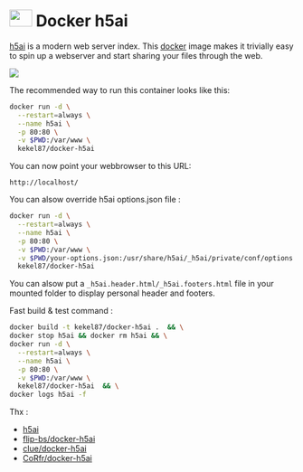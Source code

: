 # <img src="https://www.docker.com/sites/default/files/Whale%20Logo332_5.png" width="40" height="30"/> Docker h5ai

[h5ai](http://larsjung.de/h5ai/) is a modern web server index.
This [docker](https://www.docker.io/) image makes it trivially easy to
spin up a webserver and start sharing your files through the web.

<img src="https://cloud.githubusercontent.com/assets/776829/3098666/440f3ca6-e5ef-11e3-8979-36d2ac1a36a0.png" />

The recommended way to run this container looks like this:
```bash
docker run -d \
  --restart=always \
  --name h5ai \
  -p 80:80 \
  -v $PWD:/var/www \
  kekel87/docker-h5ai
```

You can now point your webbrowser to this URL:
```
http://localhost/
```

You can alsow override h5ai options.json file :
```bash
docker run -d \
  --restart=always \
  --name h5ai \
  -p 80:80 \
  -v $PWD:/var/www \
  -v $PWD/your-options.json:/usr/share/h5ai/_h5ai/private/conf/options.json \
  kekel87/docker-h5ai
```
You can alsow put a `_h5ai.header.html/_h5ai.footers.html` file in your mounted folder to display personal header and footers.

Fast build & test command :
```bash
docker build -t kekel87/docker-h5ai .  && \
docker stop h5ai && docker rm h5ai && \
docker run -d \
  --restart=always \
  --name h5ai \
  -p 80:80 \
  -v $PWD:/var/www \
  kekel87/docker-h5ai  && \
docker logs h5ai -f
```


Thx :
- [h5ai](http://larsjung.de/h5ai/)
- [flip-bs/docker-h5ai](https://github.com/flip-bs/docker-h5ai)
- [clue/docker-h5ai](https://github.com/clue/docker-h5ai)
- [CoRfr/docker-h5ai](https://github.com/CoRfr/docker-h5ai)